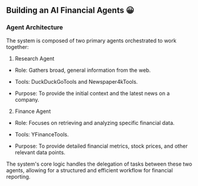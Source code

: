## Building an AI Financial Agents 😀

### Agent Architecture
The system is composed of two primary agents orchestrated to work together:

1. Research Agent
  - Role: Gathers broad, general information from the web.
  
  - Tools: DuckDuckGoTools and Newspaper4kTools.
  
  - Purpose: To provide the initial context and the latest news on a company.

2. Finance Agent
  - Role: Focuses on retrieving and analyzing specific financial data.
  
  - Tools: YFinanceTools.
  
  - Purpose: To provide detailed financial metrics, stock prices, and other relevant data points.

The system's core logic handles the delegation of tasks between these two agents, allowing for a structured and efficient workflow for financial reporting.
